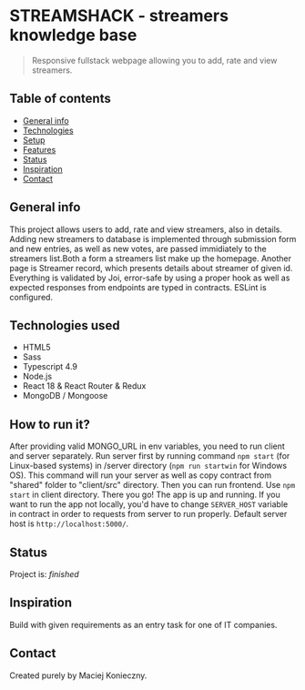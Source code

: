 # STREAMSHACK - streamers knowledge base

> Responsive fullstack webpage allowing you to add, rate and view streamers.

## Table of contents

- [General info](#general-info)
- [Technologies](#technologies)
- [Setup](#setup)
- [Features](#features)
- [Status](#status)
- [Inspiration](#inspiration)
- [Contact](#contact)

## General info

This project allows users to add, rate and view streamers, also in details. Adding new streamers to database is implemented through submission form and new entries, as well as new votes, are passed immidiately to the streamers list.Both a form a streamers list make up the homepage. Another page is Streamer record, which presents details about streamer of given id.
Everything is validated by Joi, error-safe by using a proper hook as well as expected responses from endpoints are typed in contracts. ESLint is configured.

## Technologies used

- HTML5
- Sass
- Typescript 4.9
- Node.js
- React 18 & React Router & Redux
- MongoDB / Mongoose

## How to run it?

After providing valid MONGO_URL in env variables, you need to run client and server separately.
Run server first by running command `npm start` (for Linux-based systems) in /server directory (`npm run startwin` for Windows OS). This command will run your server as well as copy contract from "shared" folder to "client/src" directory.
Then you can run frontend. Use `npm start` in client directory.
There you go! The app is up and running.
If you want to run the app not locally, you'd have to change `SERVER_HOST` variable in contract in order to requests from server to run properly. Default server host is `http://localhost:5000/`.

## Status

Project is: _finished_

## Inspiration

Build with given requirements as an entry task for one of IT companies.

## Contact

Created purely by Maciej Konieczny.
